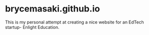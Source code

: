 # brycemasaki.github.io
This is my personal attempt at creating a nice website for an EdTech startup- Enlight Education.
